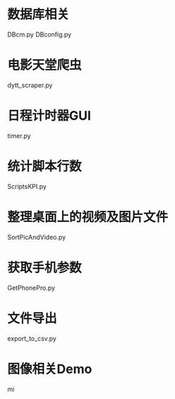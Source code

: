 # 数据库相关
DBcm.py
DBconfig.py

# 电影天堂爬虫
dytt_scraper.py

# 日程计时器GUI
timer.py

# 统计脚本行数
ScriptsKPI.py

# 整理桌面上的视频及图片文件
SortPicAndVideo.py

# 获取手机参数
GetPhonePro.py

# 文件导出
export_to_csv.py

# 图像相关Demo
mi